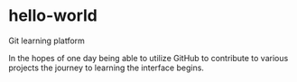 # hello-world
Git learning platform

In the hopes of one day being able to utilize GitHub to contribute to various projects the journey to learning the interface begins.
